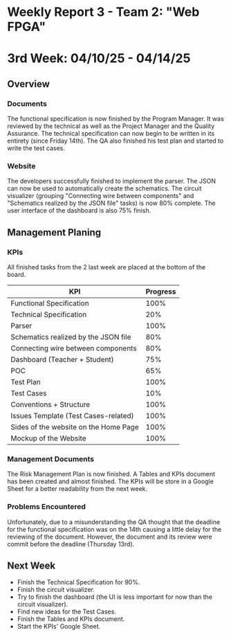 # Weekly Report 3 - Team 2: "Web FPGA"

# 3rd Week: 04/10/25 - 04/14/25

## Overview

### Documents

The functional specification is now finished by the Program Manager. It was reviewed by the technical as well as the Project Manager and the Quality Assurance. The technical specification can now begin to be written in its entirety (since Friday 14th). The QA also finished his test plan and started to write the test cases.

### Website

The developers successfully finished to implement the parser. The JSON can now be used to automatically create the schematics. The circuit visualizer (grouping "Connecting wire between components" and "Schematics realized by the JSON file" tasks) is now 80% complete. The user interface of the dashboard is also 75% finish.
<!--See with Lucas for his tasks-->

## Management Planing

### KPIs

All finished tasks from the 2 last week are placed at the bottom of the board.

| KPI                                     | Progress |
| --------------------------------------- | -------- |
| Functional Specification                | 100%     |
| Technical Specification                 | 20%      |
| Parser                                  | 100%     |
| Schematics realized by the JSON file    | 80%      |
| Connecting wire between components      | 80%      |
| Dashboard (Teacher + Student)           | 75%      |
| POC                                     | 65%      |
| Test Plan                               | 100%     |
| Test Cases                              | 10%      |
| Conventions + Structure                 | 100%     |
| Issues Template (Test Cases-related)    | 100%     |
| Sides of the website on the Home Page   | 100%     |
| Mockup of the Website                   | 100%     |

### Management Documents

The Risk Management Plan is now finished. A Tables and KPIs document has been created and almost finished. The KPIs will be store in a Google Sheet for a better readability from the next week.

### Problems Encountered

Unfortunately, due to a misunderstanding the QA thought that the deadline for the functional specification was on the 14th causing a little delay for the reviewing of the document. However, the document and its review were commit before the deadline (Thursday 13rd).

## Next Week

- Finish the Technical Specification for 90%.
- Finish the circuit visualizer.
- Try to finish the dashboard (the UI is less important for now than the circuit visualizer).
- Find new ideas for the Test Cases.
- Finish the Tables and KPIs document.
- Start the KPIs' Google Sheet.